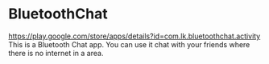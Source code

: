 BluetoothChat
=============
https://play.google.com/store/apps/details?id=com.lk.bluetoothchat.activity
This is a Bluetooth Chat app. You can use it chat with your friends where there is no internet in a area.
